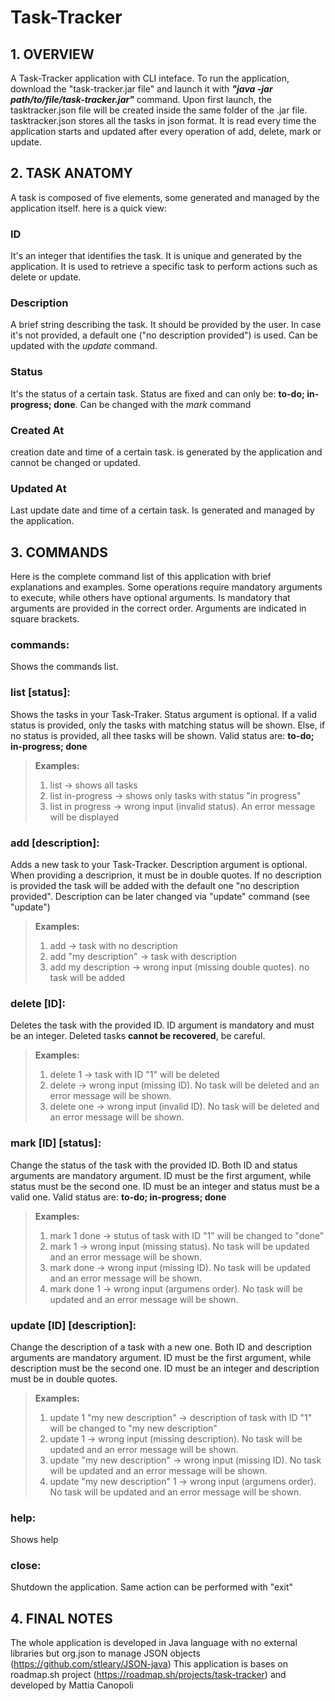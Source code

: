 # Task-Tracker
## 1. OVERVIEW
A Task-Tracker application with CLI inteface.
To run the application, download the "task-tracker.jar file" and launch it with ***"java -jar path/to/file/task-tracker.jar"*** command.
Upon first launch, the tasktracker.json file will be created inside the same folder of the .jar file.
tasktracker.json stores all the tasks in json format. It is read every time the application starts and updated after every operation of add, delete, mark or update.
## 2. TASK ANATOMY
A task is composed of five elements, some generated and managed by the application itself. here is a quick view:
### ID
It's an integer that identifies the task. It is unique and generated by the application. It is used to retrieve a specific task to perform actions such as delete or update.
### Description
A brief string describing the task. It should be provided by the user. In case it's not provided, a default one ("no description provided") is used. Can be updated with the *update* command.
### Status
It's the status of a certain task. Status are fixed and can only be: **to-do; in-progress; done**. Can be changed with the *mark* command
### Created At
creation date and time of a certain task. is generated by the application and cannot be changed or updated.
### Updated At
Last update date and time of a certain task. Is generated and managed by the application.
## 3. COMMANDS
Here is the complete command list of this application with brief explanations and examples.
Some operations require mandatory arguments to execute, while others have optional arguments.
Is mandatory that arguments are provided in the correct order.
Arguments are indicated in square brackets.
### commands:
Shows the commands list.
### list [status]:
Shows the tasks in your Task-Traker.
Status argument is optional.
If a valid status is provided, only the tasks with matching status will be shown.
Else, if no status is provided, all thee tasks will be shown.
Valid status are: **to-do; in-progress; done**

>**Examples:**
>1. list -> shows all tasks
>2. list in-progress -> shows only tasks with status "in progress"
>3. list in progress -> wrong input (invalid status). An error message will be displayed
### add [description]:
Adds a new task to your Task-Tracker.
Description argument is optional.
When providing a descriprion, it must be in double quotes.
If no description is provided the task will be added with the default one "no description provided".
Description can be later changed via "update" command (see "update")

>**Examples:**
>1. add -> task with no description
>2. add "my description" -> task with description
>3. add my description -> wrong input (missing double quotes). no task will be added
### delete [ID]:
Deletes the task with the provided ID.
ID argument is mandatory and must be an integer.
Deleted tasks **cannot be recovered**, be careful.

>**Examples:**
>1. delete 1 -> task with ID "1" will be deleted
>2. delete -> wrong input (missing ID). No task will be deleted and an error message will be shown.
>3. delete one -> wrong input (invalid ID). No task will be deleted and an error message will be shown.
### mark [ID] [status]:
Change the status of the task with the provided ID.
Both ID and status arguments are mandatory argument. ID must be the first argument, while status must be the second one.
ID must be an integer and status must be a valid one.
Valid status are: **to-do; in-progress; done**

>**Examples:**
>1. mark 1 done -> stutus of task with ID "1" will be changed to "done"
>2. mark 1 -> wrong input (missing status). No task will be updated and an error message will be shown.
>3. mark done -> wrong input (missing ID). No task will be updated and an error message will be shown.
>4. mark done 1 -> wrong input (argumens order). No task will be updated and an error message will be shown.
### update [ID] [description]:
Change the description of a task with a new one.
Both ID and description arguments are mandatory argument. ID must be the first argument, while description must be the second one.
ID must be an integer and description must be in double quotes.

>**Examples:**
>1. update 1 "my new description" -> description of task with ID "1" will be changed to "my new description"
>2. update 1 -> wrong input (missing description). No task will be updated and an error message will be shown.
>3. update "my new description" -> wrong input (missing ID). No task will be updated and an error message will be shown.
>4. update "my new description" 1 -> wrong input (argumens order). No task will be updated and an error message will be shown.
### help:
Shows help
### close:
Shutdown the application. Same action can be performed with "exit"
## 4. FINAL NOTES
The whole application is developed in Java language with no external libraries but org.json to manage JSON objects (https://github.com/stleary/JSON-java)
This application is bases on roadmap.sh project (https://roadmap.sh/projects/task-tracker) and developed by Mattia Canopoli

